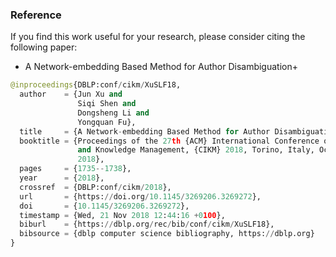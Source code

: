 ### Reference
If you find this work useful for your research, please consider citing the following paper:
+ A Network-embedding Based Method for Author Disambiguation+ 
```python
@inproceedings{DBLP:conf/cikm/XuSLF18,
  author    = {Jun Xu and
               Siqi Shen and
               Dongsheng Li and
               Yongquan Fu},
  title     = {A Network-embedding Based Method for Author Disambiguation},
  booktitle = {Proceedings of the 27th {ACM} International Conference on Information
               and Knowledge Management, {CIKM} 2018, Torino, Italy, October 22-26,
               2018},
  pages     = {1735--1738},
  year      = {2018},
  crossref  = {DBLP:conf/cikm/2018},
  url       = {https://doi.org/10.1145/3269206.3269272},
  doi       = {10.1145/3269206.3269272},
  timestamp = {Wed, 21 Nov 2018 12:44:16 +0100},
  biburl    = {https://dblp.org/rec/bib/conf/cikm/XuSLF18},
  bibsource = {dblp computer science bibliography, https://dblp.org}
}
```
